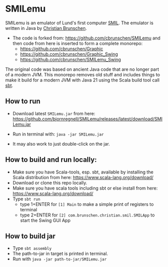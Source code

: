 # SMILemu

SMILemu is an emulator of Lund's first computer [SMIL](https://en.wikipedia.org/wiki/SMIL_(computer)). The emulator is written in Java by [Christian Brunschen](https://github.com/cbrunschen).

* The code is forked from: https://github.com/cbrunschen/SMILemu and then code from here is inserted to form a complete monorepo:
  * https://github.com/cbrunschen/Graphic
  * https://github.com/cbrunschen/Graphic_Swing
  * https://github.com/cbrunschen/SMILemu_Swing

The original code was based on ancient Java code that are no longer part of a modern JVM. This monorepo removes old stuff and includes things to make it build for a modern JVM with Java 21 using the Scala build tool call [sbt](https://www.scala-sbt.org/).

## How to run 

* Download latest `SMILemu.jar` from here: https://github.com/bjornregnell/SMILemu/releases/latest/download/SMILemu.jar

* Run in terminal with: `java -jar SMILemu.jar`

* It may also work to just double-click on the jar.

## How to build and run locally:

* Make sure you have Scala-tools, esp. sbt, available by installing the Scala distribution from here: https://www.scala-lang.org/download/ 
* Download or clone this repo locally.
* Make sure you have scala tools including sbt or else install from here: https://www.scala-lang.org/download/ 
* Type `sbt run` 
  * type 1+ENTER for `[1] Main` to make a simple print of registers to terminal 
  * type 2+ENTER for `[2] com.brunschen.christian.smil.SMILApp` to start the Swing GUI App

## How to build jar

* Type `sbt assembly`
* The path-to-jar in target is printed in terminal.
* Run with `java -jar path-to-jar/SMILemu.jar`


